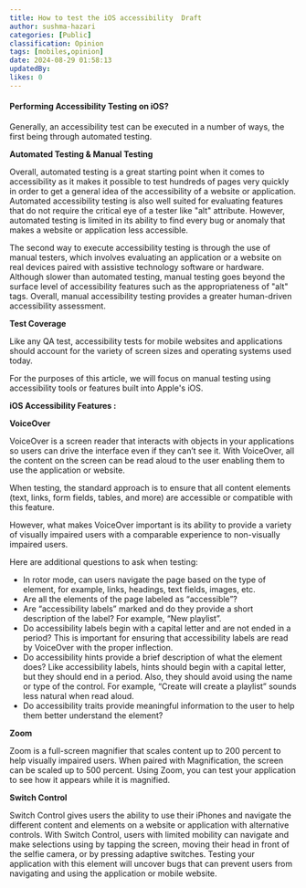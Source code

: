 ```yaml
---
title: How to test the iOS accessibility  Draft
author: sushma-hazari
categories: [Public]
classification: Opinion
tags: [mobiles,opinion]
date: 2024-08-29 01:58:13 
updatedBy: 
likes: 0
---
```


#### **Performing Accessibility Testing on iOS?**


Generally, an accessibility test can be executed in a number of ways, the first being through automated testing. 

**Automated Testing & Manual Testing**

Overall, automated testing is a great starting point when it comes to accessibility as it makes it possible to test hundreds of pages very quickly in order to get a general idea of the accessibility of a website or application. Automated accessibility testing is also well suited for evaluating features that do not require the critical eye of a tester like "alt" attribute. However, automated testing is limited in its ability to find every bug or anomaly that makes a website or application less accessible. 

The second way to execute accessibility testing is through the use of manual testers, which involves evaluating an application or a website on real devices paired with assistive technology software or hardware. Although slower than automated testing, manual testing goes beyond the surface level of accessibility features such as the appropriateness of "alt" tags. Overall, manual accessibility testing provides a greater human-driven accessibility assessment. 

**Test Coverage**

Like any QA test, accessibility tests for mobile websites and applications should account for the variety of screen sizes and operating systems used today. 

For the purposes of this article, we will focus on manual testing using accessibility tools or features built into Apple's iOS. 

**iOS Accessibility Features :**

**VoiceOver**

VoiceOver is a screen reader that interacts with objects in your applications so users can drive the interface even if they can’t see it. With VoiceOver, all the content on the screen can be read aloud to the user enabling them to use the application or website. 

When testing, the standard approach is to ensure that all content elements (text, links, form fields, tables, and more) are accessible or compatible with this feature. 

However, what makes VoiceOver important is its ability to provide a variety of visually impaired users with a comparable experience to non-visually impaired users. 

Here are additional questions to ask when testing:  

* In rotor mode, can users navigate the page based on the type of element, for example, links, headings, text fields, images, etc. 
* Are all the elements of the page labeled as “accessible”? 
* Are “accessibility labels” marked and do they provide a short description of the label? For example, “New playlist”. 
* Do accessibility labels begin with a capital letter and are not ended in a period? This is important for ensuring that accessibility labels are read by VoiceOver with the proper inflection. 
* Do accessibility hints provide a brief description of what the element does? Like accessibility labels, hints should begin with a capital letter, but they should end in a period. Also, they should avoid using the name or type of the control. For example, “Create will create a playlist” sounds less natural when read aloud. 
* Do accessibility traits provide meaningful information to the user to help them better understand the element?

**Zoom**

Zoom is a full-screen magnifier that scales content up to 200 percent to help visually impaired users. When paired with Magnification, the screen can be scaled up to 500 percent. Using Zoom, you can test your application to see how it appears while it is magnified. 

**Switch Control**

Switch Control gives users the ability to use their iPhones and navigate the different content and elements on a website or application with alternative controls. With Switch Control, users with limited mobility can navigate and make selections using by tapping the screen, moving their head in front of the selfie camera, or by pressing adaptive switches. Testing your application with this element will uncover bugs that can prevent users from navigating and using the application or mobile website.  

